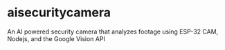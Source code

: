 # aisecuritycamera
An AI powered security camera that analyzes footage using ESP-32 CAM, Nodejs, and the Google Vision API
